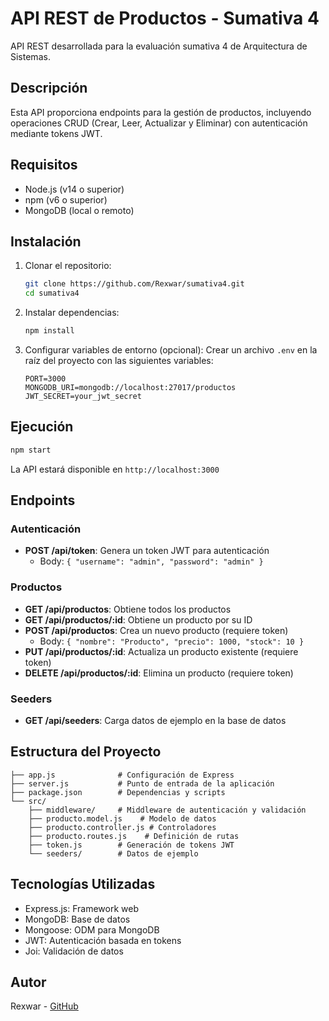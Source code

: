 # API REST de Productos - Sumativa 4

API REST desarrollada para la evaluación sumativa 4 de Arquitectura de Sistemas.

## Descripción

Esta API proporciona endpoints para la gestión de productos, incluyendo operaciones CRUD (Crear, Leer, Actualizar y Eliminar) con autenticación mediante tokens JWT.

## Requisitos

- Node.js (v14 o superior)
- npm (v6 o superior)
- MongoDB (local o remoto)

## Instalación

1. Clonar el repositorio:
   ```bash
   git clone https://github.com/Rexwar/sumativa4.git
   cd sumativa4
   ```

2. Instalar dependencias:
   ```bash
   npm install
   ```

3. Configurar variables de entorno (opcional):
   Crear un archivo `.env` en la raíz del proyecto con las siguientes variables:
   ```
   PORT=3000
   MONGODB_URI=mongodb://localhost:27017/productos
   JWT_SECRET=your_jwt_secret
   ```

## Ejecución

```bash
npm start
```

La API estará disponible en `http://localhost:3000`

## Endpoints

### Autenticación

- **POST /api/token**: Genera un token JWT para autenticación
  - Body: `{ "username": "admin", "password": "admin" }`

### Productos

- **GET /api/productos**: Obtiene todos los productos
- **GET /api/productos/:id**: Obtiene un producto por su ID
- **POST /api/productos**: Crea un nuevo producto (requiere token)
  - Body: `{ "nombre": "Producto", "precio": 1000, "stock": 10 }`
- **PUT /api/productos/:id**: Actualiza un producto existente (requiere token)
- **DELETE /api/productos/:id**: Elimina un producto (requiere token)

### Seeders

- **GET /api/seeders**: Carga datos de ejemplo en la base de datos

## Estructura del Proyecto

```
├── app.js              # Configuración de Express
├── server.js           # Punto de entrada de la aplicación
├── package.json        # Dependencias y scripts
└── src/
    ├── middleware/     # Middleware de autenticación y validación
    ├── producto.model.js    # Modelo de datos
    ├── producto.controller.js # Controladores
    ├── producto.routes.js    # Definición de rutas
    ├── token.js        # Generación de tokens JWT
    └── seeders/        # Datos de ejemplo
```

## Tecnologías Utilizadas

- Express.js: Framework web
- MongoDB: Base de datos
- Mongoose: ODM para MongoDB
- JWT: Autenticación basada en tokens
- Joi: Validación de datos

## Autor

Rexwar - [GitHub](https://github.com/Rexwar)
